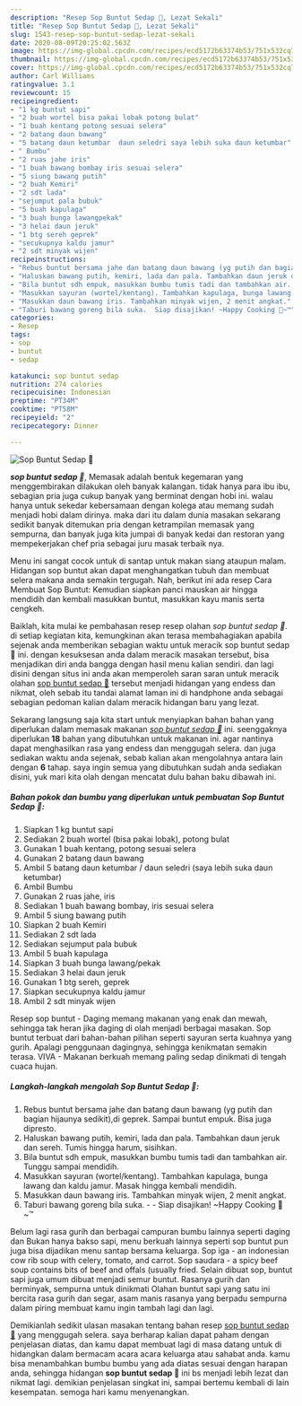 ```yaml
---
description: "Resep Sop Buntut Sedap 🍳, Lezat Sekali"
title: "Resep Sop Buntut Sedap 🍳, Lezat Sekali"
slug: 1543-resep-sop-buntut-sedap-lezat-sekali
date: 2020-08-09T20:25:02.563Z
image: https://img-global.cpcdn.com/recipes/ecd5172b63374b53/751x532cq70/sop-buntut-sedap-🍳-foto-resep-utama.jpg
thumbnail: https://img-global.cpcdn.com/recipes/ecd5172b63374b53/751x532cq70/sop-buntut-sedap-🍳-foto-resep-utama.jpg
cover: https://img-global.cpcdn.com/recipes/ecd5172b63374b53/751x532cq70/sop-buntut-sedap-🍳-foto-resep-utama.jpg
author: Carl Williams
ratingvalue: 3.1
reviewcount: 15
recipeingredient:
- "1 kg buntut sapi"
- "2 buah wortel bisa pakai lobak potong bulat"
- "1 buah kentang potong sesuai selera"
- "2 batang daun bawang"
- "5 batang daun ketumbar  daun seledri saya lebih suka daun ketumbar"
- " Bumbu"
- "2 ruas jahe iris"
- "1 buah bawang bombay iris sesuai selera"
- "5 siung bawang putih"
- "2 buah Kemiri"
- "2 sdt lada"
- "sejumput pala bubuk"
- "5 buah kapulaga"
- "3 buah bunga lawangpekak"
- "3 helai daun jeruk"
- "1 btg sereh geprek"
- "secukupnya kaldu jamur"
- "2 sdt minyak wijen"
recipeinstructions:
- "Rebus buntut bersama jahe dan batang daun bawang (yg putih dan bagian hijaunya sedikit),di geprek. Sampai buntut empuk. Bisa juga dipresto."
- "Haluskan bawang putih, kemiri, lada dan pala. Tambahkan daun jeruk dan sereh. Tumis hingga harum, sisihkan."
- "Bila buntut sdh empuk, masukkan bumbu tumis tadi dan tambahkan air. Tunggu sampai mendidih."
- "Masukkan sayuran (wortel/kentang). Tambahkan kapulaga, bunga lawang dan kaldu jamur. Masak hingga kembali mendidih."
- "Masukkan daun bawang iris. Tambahkan minyak wijen, 2 menit angkat."
- "Taburi bawang goreng bila suka.  Siap disajikan! ~Happy Cooking 🍳~™"
categories:
- Resep
tags:
- sop
- buntut
- sedap

katakunci: sop buntut sedap 
nutrition: 274 calories
recipecuisine: Indonesian
preptime: "PT34M"
cooktime: "PT58M"
recipeyield: "2"
recipecategory: Dinner

---
```



![Sop Buntut Sedap 🍳](https://img-global.cpcdn.com/recipes/ecd5172b63374b53/751x532cq70/sop-buntut-sedap-🍳-foto-resep-utama.jpg)

<b><i>sop buntut sedap 🍳</i></b>, Memasak adalah bentuk kegemaran yang menggembirakan dilakukan oleh banyak kalangan. tidak hanya para ibu ibu, sebagian pria juga cukup banyak yang berminat dengan hobi ini. walau hanya untuk sekedar kebersamaan dengan kolega atau memang sudah menjadi hobi dalam dirinya. maka dari itu dalam dunia masakan sekarang sedikit banyak ditemukan pria dengan ketrampilan memasak yang sempurna, dan banyak juga kita jumpai di banyak kedai dan restoran yang mempekerjakan chef pria sebagai juru masak terbaik nya.

Menu ini sangat cocok untuk di santap untuk makan siang ataupun malam. Hidangan sop buntut akan dapat menghangatkan tubuh dan membuat selera makana anda semakin tergugah. Nah, berikut ini ada resep Cara Membuat Sop Buntut: Kemudian siapkan panci mauskan air hingga mendidih dan kembali masukkan buntut, masukkan kayu manis serta cengkeh.

Baiklah, kita mulai ke pembahasan resep resep olahan <i>sop buntut sedap 🍳</i>. di setiap kegiatan kita, kemungkinan akan terasa membahagiakan apabila sejenak anda memberikan sebagian waktu untuk meracik sop buntut sedap 🍳 ini. dengan kesuksesan anda dalam meracik masakan tersebut, bisa menjadikan diri anda bangga dengan hasil menu kalian sendiri. dan lagi disini dengan situs ini anda akan memperoleh saran saran untuk meracik olahan <u>sop buntut sedap 🍳</u> tersebut menjadi hidangan yang endess dan nikmat, oleh sebab itu tandai alamat laman ini di handphone anda sebagai sebagian pedoman kalian dalam meracik hidangan baru yang lezat.


Sekarang langsung saja kita start untuk menyiapkan bahan bahan yang diperlukan dalam memasak makanan <u><i>sop buntut sedap 🍳</i></u> ini. seenggaknya diperlukan <b>18</b> bahan yang dibutuhkan untuk makanan ini. agar nantinya dapat menghasilkan rasa yang endess dan menggugah selera. dan juga sediakan waktu anda sejenak, sebab kalian akan mengolahnya antara lain dengan <b>6</b> tahap. saya ingin semua yang dibutuhkan sudah anda sediakan disini, yuk mari kita olah dengan mencatat dulu bahan baku dibawah ini.

<!--inarticleads1-->

##### Bahan pokok dan bumbu yang diperlukan untuk pembuatan Sop Buntut Sedap 🍳:

1. Siapkan 1 kg buntut sapi
1. Sediakan 2 buah wortel (bisa pakai lobak), potong bulat
1. Gunakan 1 buah kentang, potong sesuai selera
1. Gunakan 2 batang daun bawang
1. Ambil 5 batang daun ketumbar / daun seledri (saya lebih suka daun ketumbar)
1. Ambil  Bumbu
1. Gunakan 2 ruas jahe, iris
1. Sediakan 1 buah bawang bombay, iris sesuai selera
1. Ambil 5 siung bawang putih
1. Siapkan 2 buah Kemiri
1. Sediakan 2 sdt lada
1. Sediakan sejumput pala bubuk
1. Ambil 5 buah kapulaga
1. Siapkan 3 buah bunga lawang/pekak
1. Sediakan 3 helai daun jeruk
1. Gunakan 1 btg sereh, geprek
1. Siapkan secukupnya kaldu jamur
1. Ambil 2 sdt minyak wijen


Resep sop buntut - Daging memang makanan yang enak dan mewah, sehingga tak heran jika daging di olah menjadi berbagai masakan. Sop buntut terbuat dari bahan-bahan pilihan seperti sayuran serta kuahnya yang gurih. Apalagi penggunaan dagingnya, sehingga kenikmatan semakin terasa. VIVA - Makanan berkuah memang paling sedap dinikmati di tengah cuaca hujan. 

<!--inarticleads2-->

##### Langkah-langkah mengolah Sop Buntut Sedap 🍳:

1. Rebus buntut bersama jahe dan batang daun bawang (yg putih dan bagian hijaunya sedikit),di geprek. Sampai buntut empuk. Bisa juga dipresto.
1. Haluskan bawang putih, kemiri, lada dan pala. Tambahkan daun jeruk dan sereh. Tumis hingga harum, sisihkan.
1. Bila buntut sdh empuk, masukkan bumbu tumis tadi dan tambahkan air. Tunggu sampai mendidih.
1. Masukkan sayuran (wortel/kentang). Tambahkan kapulaga, bunga lawang dan kaldu jamur. Masak hingga kembali mendidih.
1. Masukkan daun bawang iris. Tambahkan minyak wijen, 2 menit angkat.
1. Taburi bawang goreng bila suka. -  - Siap disajikan! ~Happy Cooking 🍳~™


Belum lagi rasa gurih dan berbagai campuran bumbu lainnya seperti daging dan Bukan hanya bakso sapi, menu berkuah lainnya seperti sop buntut pun juga bisa dijadikan menu santap bersama keluarga. Sop iga - an indonesian cow rib soup with celery, tomato, and carrot. Sop saudara - a spicy beef soup contains bits of beef and offals (usually fried. Selain dibuat sop, buntut sapi juga umum dibuat menjadi semur buntut. Rasanya gurih dan berminyak, sempurna untuk dinikmati Olahan buntut sapi yang satu ini bercita rasa gurih dan segar, asam manis rasanya yang berpadu sempurna dalam piring membuat kamu ingin tambah lagi dan lagi. 

Demikianlah sedikit ulasan masakan tentang bahan resep <u>sop buntut sedap 🍳</u> yang menggugah selera. saya berharap kalian dapat paham dengan penjelasan diatas, dan kamu dapat membuat lagi di masa datang untuk di hidangkan dalam bermacam acara acara keluarga atau sahabat anda. kamu bisa menambahkan bumbu bumbu yang ada diatas sesuai dengan harapan anda, sehingga hidangan <b>sop buntut sedap 🍳</b> ini bs menjadi lebih lezat dan nikmat lagi. demikian penjelasan singkat ini, sampai bertemu kembali di lain kesempatan. semoga hari kamu menyenangkan.
